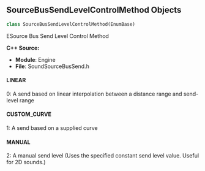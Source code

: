 ## SourceBusSendLevelControlMethod Objects

```python
class SourceBusSendLevelControlMethod(EnumBase)
```

ESource Bus Send Level Control Method

**C++ Source:**

- **Module**: Engine
- **File**: SoundSourceBusSend.h

<a id="unreal.SourceBusSendLevelControlMethod.LINEAR"></a>

#### LINEAR

0: A send based on linear interpolation between a distance range and send-level range

<a id="unreal.SourceBusSendLevelControlMethod.CUSTOM_CURVE"></a>

#### CUSTOM_CURVE

1: A send based on a supplied curve

<a id="unreal.SourceBusSendLevelControlMethod.MANUAL"></a>

#### MANUAL

2: A manual send level (Uses the specified constant send level value. Useful for 2D sounds.)

<a id="unreal.SoundWaveFFTSize"></a>